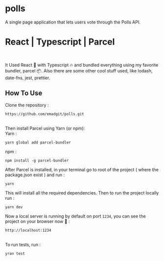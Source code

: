 # polls
A single page application that lets users vote through the Polls API.

# React | Typescript | Parcel

<br />
<p>It Used React 🚀 with Typescript 🔥 and bundled everything using my favorite bundler, parcel 📦. Also there are some other cool stuff used, like lodash, date-fns, jest, prettier.</p>

## How To Use

Clone the repository : 
<br />

`https://github.com/emadgit/polls.git`

<br />
Then install Parcel using Yarn (or npm):

<br />
Yarn : 

`yarn global add parcel-bundler`

npm : 

`npm install -g parcel-bundler`

After Parcel is installed, in your terminal go to root of the project ( where the package.json exist ) and run : 
<br />

`yarn`

This will install all the required dependencies. Then to run the project locally run : 
<br />

`yarn dev`

Now a local server is running by default on port `1234`, you can see the project on your browser now 🚀 : 
<br />

`http://localhost:1234`

<br />
To run tests, run : 

`yran test`
